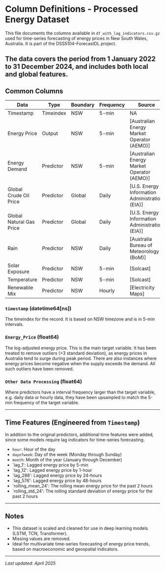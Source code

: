 # Column Definitions - Processed Energy Dataset

This file documents the columns available in `df_with_lag_indicators.csv.gz` used for time-series forecasting of energy prices in New South Wales, Australia. It is part of the DSS5104-ForecastDL project.

The data covers the period from 1 January 2022 to 31 December 2024, and includes both local and global features.
---

## Common Columns

| **Data**                     | **Type**    | **Boundary** | **Frequency** | **Source** |
|-----------------------------|-------------|--------------|----------------|------------|
| Timestamp                   | Timeindex   | NSW          | 5-min          | NA
| Energy Price                | Output      | NSW          | 5-min          | [Australian Energy Market Operator (AEMO)] |
| Energy Demand               | Predictor   | NSW          | 5-min          | [Australian Energy Market Operator (AEMO)]|
| Global Crude Oil Price      | Predictor   | Global       | Daily          | [U.S. Energy Information Administration (EIA)] |
| Global Natural Gas Price    | Predictor   | Global       | Daily          | [U.S. Energy Information Administration (EIA)] |
| Rain                        | Predictor   | NSW          | Daily          | [Australia Bureau of Meteorology (BoM)] |
| Solar Exposure              | Predictor   | NSW          | 5-min          | [Solcast]|
| Temperature                 | Predictor   | NSW          | 5-min          | [Solcast]|
| Renewable Mix               | Predictor   | NSW          | Hourly         | [Electricity Maps]|


### `timestamp` (datetime64[ns])
The timeindex for the record. It is based on NSW timezone and is in 5-min intervals.

### `Energy_Price` (float64)
The log-adjusted energy price. This is the main target variable. It has been treated to remove outliers (>3 standard deviation), as energy prices in Australia tend to surge during peak period. There are also instances where energy prices become negative when the supply exceeds the demand. All such outliers have been removed.

### `Other Data Processing` (float64)
Where predictors have a interval frequency larger than the target variable, e.g. daily data or hourly data, they have been upsampled to match the 5-min frequency of the target variable.

---

## Time Features (Engineered from `Timestamp`)
In addition to the original predictors, additional time features were added, since some models require lag indicators for time-series forecasting.

- `hour`: Hour of the day
- `dayofweek`: Day of the week (Monday through Sunday)
- `month`: Month of the year (January through December)
- `lag_1': Lagged energy price by 5-min
- `lag_12': Lagged energy price by 1-hour
- `lag_288': Lagged energy price by 24-hours
- `lag_576': Lagged energy price by 48-hours 
- `rolling_mean_24': The rolling mean energy price for the past 2 hours
- `rolling_std_24': The rolling standard deviation of energy price for the past 2 hours

---

## Notes

- This dataset is scaled and cleaned for use in deep learning models (LSTM, TCN, Transformer).
- Missing values are removed.
- Ideal for multivariate time-series forecasting of energy price trends, based on macroeconomic and geospatial indicators.

---

_Last updated: April 2025_
